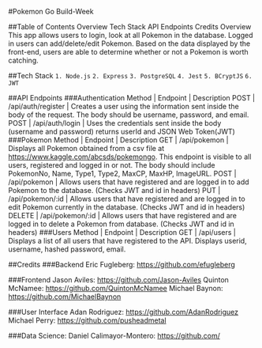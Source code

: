 #Pokemon Go Build-Week

##Table of Contents
Overview
Tech Stack
API Endpoints
Credits
Overview
This app allows users to login, look at all Pokemon in the database.  Logged in users can add/delete/edit Pokemon.  Based on the data displayed by the front-end, users are able to determine whether or not a Pokemon is worth catching.

##Tech Stack
`1. Node.js`
`2. Express`
`3. PostgreSQL`
`4. Jest`
`5. BCryptJS`
`6. JWT`

##API Endpoints
###Authentication
Method  |    Endpoint   |   Description
POST    |   /api/auth/register  |	Creates a user using the information sent inside the body of the request. The body should be username, password, and email.
POST    |   /api/auth/login |   Uses the credentials sent inside the body (username and password) returns userId and JSON Web Token(JWT)
###Pokemon
Method  |   Endpoint    |   Description
GET |   /api/pokemon    |   Displays all Pokemon obtained from a csv file at https://www.kaggle.com/abcsds/pokemongo. This endpoint is visible to all users, registered and logged in or not. The body should include PokemonNo, Name, Type1, Type2, MaxCP, MaxHP, ImageURL.
POST    |   /api/pokemon    |   Allows users that have registered and are logged in to add Pokemon to the database. (Checks JWT and id in headers)
PUT |   /api/pokemon/:id    |   Allows users that have registered and are logged in to edit Pokemon currently in the database. (Checks JWT and id in headers)
DELETE  |   /api/pokemon/:id    |   Allows users that have registered and are logged in to delete a Pokemon from database. (Checks JWT and id in headers)
###Users
Method  |   Endpoint    |   Description
GET |   /api/users  |   Displays a list of all users that have registered to the API. Displays userid, username, hashed password, email. 


##Credits
###Backend
Eric Fugleberg: https://github.com/efugleberg

###Frontend
Jason Aviles: https://github.com/Jason-Aviles
Quinton McNamee: https://github.com/QuintonMcNamee
Michael Baynon:  https://github.com/MichaelBaynon

###User Interface
Adan Rodriguez: https://github.com/AdanRodriguez
Michael Perry: https://github.com/pusheadmetal

###Data Science:
Daniel Calimayor-Montero: https://github.com/